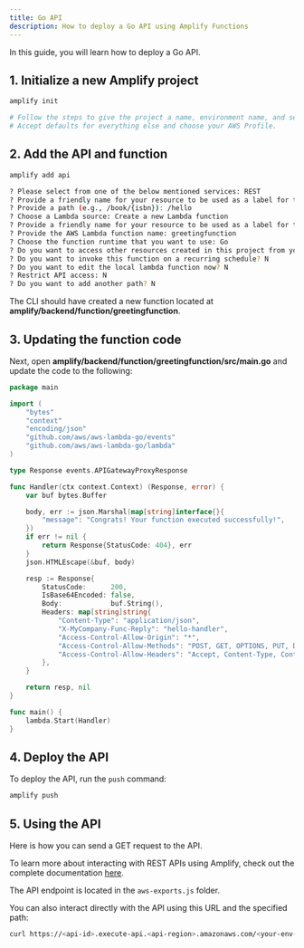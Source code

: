 ```yaml
---
title: Go API
description: How to deploy a Go API using Amplify Functions
---
```


<inline-fragment platform="flutter" src="~/guides/fragments/flutter/flutterAPIWarning.md"></inline-fragment>

In this guide, you will learn how to deploy a Go API.

## 1. Initialize a new Amplify project

```sh
amplify init

# Follow the steps to give the project a name, environment name, and set the default text editor.
# Accept defaults for everything else and choose your AWS Profile.
```

## 2. Add the API and function

```sh
amplify add api

? Please select from one of the below mentioned services: REST
? Provide a friendly name for your resource to be used as a label for this category in the project: goapi
? Provide a path (e.g., /book/{isbn}): /hello
? Choose a Lambda source: Create a new Lambda function
? Provide a friendly name for your resource to be used as a label for this category in the project: greetingfunction
? Provide the AWS Lambda function name: greetingfunction
? Choose the function runtime that you want to use: Go
? Do you want to access other resources created in this project from your Lambda function? N
? Do you want to invoke this function on a recurring schedule? N
? Do you want to edit the local lambda function now? N
? Restrict API access: N
? Do you want to add another path? N
```

The CLI should have created a new function located at **amplify/backend/function/greetingfunction**.

## 3. Updating the function code

Next, open  **amplify/backend/function/greetingfunction/src/main.go** and update the code to the following:

```go
package main

import (
	"bytes"
	"context"
	"encoding/json"
	"github.com/aws/aws-lambda-go/events"
	"github.com/aws/aws-lambda-go/lambda"
)

type Response events.APIGatewayProxyResponse

func Handler(ctx context.Context) (Response, error) {
	var buf bytes.Buffer

	body, err := json.Marshal(map[string]interface{}{
		"message": "Congrats! Your function executed successfully!",
	})
	if err != nil {
		return Response{StatusCode: 404}, err
	}
	json.HTMLEscape(&buf, body)

	resp := Response{
		StatusCode:      200,
		IsBase64Encoded: false,
		Body:            buf.String(),
		Headers: map[string]string{
			"Content-Type": "application/json",
			"X-MyCompany-Func-Reply": "hello-handler",
			"Access-Control-Allow-Origin": "*",
			"Access-Control-Allow-Methods": "POST, GET, OPTIONS, PUT, DELETE",
			"Access-Control-Allow-Headers": "Accept, Content-Type, Content-Length, Accept-Encoding, X-CSRF-Token, Authorization",
		},
	}

	return resp, nil
}

func main() {
	lambda.Start(Handler)
}
```

## 4. Deploy the API

To deploy the API, run the `push` command:

```sh
amplify push
```

## 5. Using the API

Here is how you can send a GET request to the API.

<inline-fragment platform="js" src="~/guides/api-rest/fragments/js/go-api-call.md"></inline-fragment>
<inline-fragment platform="ios" src="~/guides/api-rest/fragments/ios/rest-api-call.md"></inline-fragment>
<inline-fragment platform="android" src="~/guides/api-rest/fragments/android/rest-api-call.md"></inline-fragment>

To learn more about interacting with REST APIs using Amplify, check out the complete documentation [here](~/lib//restapi/getting-started.md).

The API endpoint is located in the `aws-exports.js` folder.

You can also interact directly with the API using this URL and the specified path:

```sh
curl https://<api-id>.execute-api.<api-region>.amazonaws.com/<your-env-name>/hello
```
